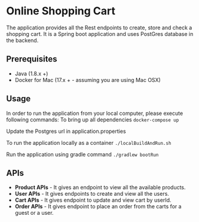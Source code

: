 # Online Shopping Cart

The application provides all the Rest endpoints to create, store and check a shopping cart. It is a Spring boot application and uses PostGres database in the backend.

## Prerequisites
* Java (1.8.x +)
* Docker for Mac (17.x + - assuming you are using Mac OSX)

## Usage

In order to run the application from your local computer, please execute following commands:
To bring up all dependencies
`docker-compose up`

Update the Postgres url in application.properties 

To run the application locally as a container
`./localBuildAndRun.sh`

Run the application using gradle command
`./gradlew bootRun`

## APIs

* **Product APIs** - It gives an endpoint to  view all the available products.
* **User APIs** - It gives endpoints to create and view all the users.
* **Cart APIs** - It gives endpoint to update and view cart by userId.
* **Order APIs** - It gives endpoint to place an order from the carts for a guest or a user.